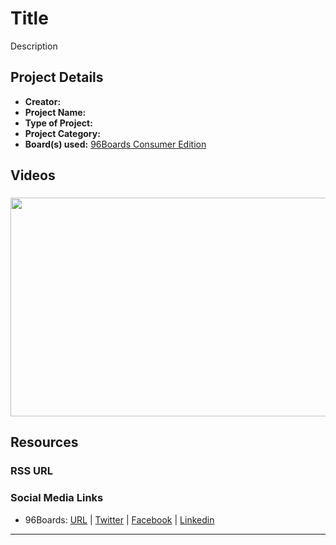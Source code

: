 # Title

Description

## Project Details

- **Creator:** 
- **Project Name:** 
- **Type of Project:** 
- **Project Category:** 
- **Board(s) used:** [96Boards Consumer Edition](https://www.96boards.org/products/ce/)

## Videos

###

[<img src="https://github.com/96boards/website/blob/master/96boards.org/Projects/96Brews/Images/96Brews_Video_OpenHours.png?raw=true" data-canonical-src="https://github.com/96boards/website/blob/master/96boards.org/Projects/96Brews/Images/96Brews_Video_OpenHours.png?raw=true" width="600" height="350" />](https://youtu.be/dFh5p-LHfNI)

## Resources

### RSS URL

[]()

### Social Media Links

- 96Boards: [URL](http://www.96boards.org/) | [Twitter](https://twitter.com/96boards) | [Facebook](https://www.facebook.com/96Boards) | [Linkedin](https://www.linkedin.com/showcase/6637095/)


***
